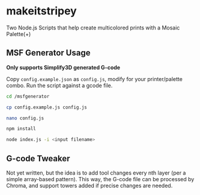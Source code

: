 # makeitstripey
Two Node.js Scripts that help create multicolored prints with a Mosaic Palette(+)

## MSF Generator Usage

**Only supports Simplify3D generated G-code**

Copy `config.example.json` as `config.js`, modify for your printer/palette combo. Run the script against a gcode file.

```bash
cd /msfgenerator

cp config.example.js config.js

nano config.js

npm install

node index.js -i <input filename>
```

## G-code Tweaker

Not yet written, but the idea is to add tool changes every nth layer (per a simple array-based pattern). This way, the G-code file can be processed by Chroma, and support towers added if precise changes are needed.